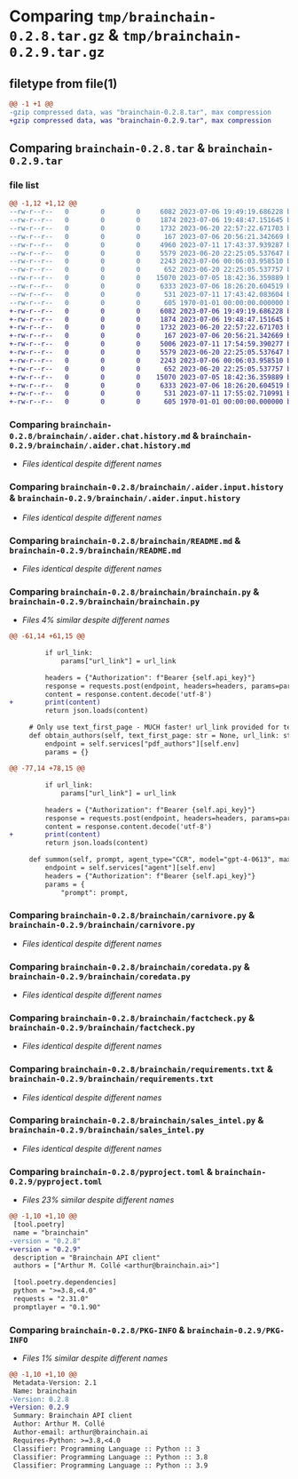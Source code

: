 # Comparing `tmp/brainchain-0.2.8.tar.gz` & `tmp/brainchain-0.2.9.tar.gz`

## filetype from file(1)

```diff
@@ -1 +1 @@
-gzip compressed data, was "brainchain-0.2.8.tar", max compression
+gzip compressed data, was "brainchain-0.2.9.tar", max compression
```

## Comparing `brainchain-0.2.8.tar` & `brainchain-0.2.9.tar`

### file list

```diff
@@ -1,12 +1,12 @@
--rw-r--r--   0        0        0     6082 2023-07-06 19:49:19.686228 brainchain-0.2.8/brainchain/.aider.chat.history.md
--rw-r--r--   0        0        0     1874 2023-07-06 19:48:47.151645 brainchain-0.2.8/brainchain/.aider.input.history
--rw-r--r--   0        0        0     1732 2023-06-20 22:57:22.671703 brainchain-0.2.8/brainchain/README.md
--rw-r--r--   0        0        0      167 2023-07-06 20:56:21.342669 brainchain-0.2.8/brainchain/__init__.py
--rw-r--r--   0        0        0     4960 2023-07-11 17:43:37.939287 brainchain-0.2.8/brainchain/brainchain.py
--rw-r--r--   0        0        0     5579 2023-06-20 22:25:05.537647 brainchain-0.2.8/brainchain/carnivore.py
--rw-r--r--   0        0        0     2243 2023-07-06 00:06:03.958510 brainchain-0.2.8/brainchain/coredata.py
--rw-r--r--   0        0        0      652 2023-06-20 22:25:05.537757 brainchain-0.2.8/brainchain/factcheck.py
--rw-r--r--   0        0        0    15070 2023-07-05 18:42:36.359889 brainchain-0.2.8/brainchain/requirements.txt
--rw-r--r--   0        0        0     6333 2023-07-06 18:26:20.604519 brainchain-0.2.8/brainchain/sales_intel.py
--rw-r--r--   0        0        0      531 2023-07-11 17:43:42.083604 brainchain-0.2.8/pyproject.toml
--rw-r--r--   0        0        0      605 1970-01-01 00:00:00.000000 brainchain-0.2.8/PKG-INFO
+-rw-r--r--   0        0        0     6082 2023-07-06 19:49:19.686228 brainchain-0.2.9/brainchain/.aider.chat.history.md
+-rw-r--r--   0        0        0     1874 2023-07-06 19:48:47.151645 brainchain-0.2.9/brainchain/.aider.input.history
+-rw-r--r--   0        0        0     1732 2023-06-20 22:57:22.671703 brainchain-0.2.9/brainchain/README.md
+-rw-r--r--   0        0        0      167 2023-07-06 20:56:21.342669 brainchain-0.2.9/brainchain/__init__.py
+-rw-r--r--   0        0        0     5006 2023-07-11 17:54:59.390277 brainchain-0.2.9/brainchain/brainchain.py
+-rw-r--r--   0        0        0     5579 2023-06-20 22:25:05.537647 brainchain-0.2.9/brainchain/carnivore.py
+-rw-r--r--   0        0        0     2243 2023-07-06 00:06:03.958510 brainchain-0.2.9/brainchain/coredata.py
+-rw-r--r--   0        0        0      652 2023-06-20 22:25:05.537757 brainchain-0.2.9/brainchain/factcheck.py
+-rw-r--r--   0        0        0    15070 2023-07-05 18:42:36.359889 brainchain-0.2.9/brainchain/requirements.txt
+-rw-r--r--   0        0        0     6333 2023-07-06 18:26:20.604519 brainchain-0.2.9/brainchain/sales_intel.py
+-rw-r--r--   0        0        0      531 2023-07-11 17:55:02.710991 brainchain-0.2.9/pyproject.toml
+-rw-r--r--   0        0        0      605 1970-01-01 00:00:00.000000 brainchain-0.2.9/PKG-INFO
```

### Comparing `brainchain-0.2.8/brainchain/.aider.chat.history.md` & `brainchain-0.2.9/brainchain/.aider.chat.history.md`

 * *Files identical despite different names*

### Comparing `brainchain-0.2.8/brainchain/.aider.input.history` & `brainchain-0.2.9/brainchain/.aider.input.history`

 * *Files identical despite different names*

### Comparing `brainchain-0.2.8/brainchain/README.md` & `brainchain-0.2.9/brainchain/README.md`

 * *Files identical despite different names*

### Comparing `brainchain-0.2.8/brainchain/brainchain.py` & `brainchain-0.2.9/brainchain/brainchain.py`

 * *Files 4% similar despite different names*

```diff
@@ -61,14 +61,15 @@
 
         if url_link:
             params["url_link"] = url_link
 
         headers = {"Authorization": f"Bearer {self.api_key}"}
         response = requests.post(endpoint, headers=headers, params=params)
         content = response.content.decode('utf-8')
+        print(content)
         return json.loads(content)
 
     # Only use text_first_page - MUCH faster! url_link provided for testing across link types
     def obtain_authors(self, text_first_page: str = None, url_link: str = None):
         endpoint = self.services["pdf_authors"][self.env]
         params = {}
 
@@ -77,14 +78,15 @@
 
         if url_link:
             params["url_link"] = url_link
 
         headers = {"Authorization": f"Bearer {self.api_key}"}
         response = requests.post(endpoint, headers=headers, params=params)
         content = response.content.decode('utf-8')
+        print(content)
         return json.loads(content)
 
     def summon(self, prompt, agent_type="CCR", model="gpt-4-0613", max_tokens=2048, temperature=0.18, top_p=0.15, top_k=0.0, presence_penalty=1.0, frequency_penalty=1.0):
         endpoint = self.services["agent"][self.env]
         headers = {"Authorization": f"Bearer {self.api_key}"}
         params = {
             "prompt": prompt,
```

### Comparing `brainchain-0.2.8/brainchain/carnivore.py` & `brainchain-0.2.9/brainchain/carnivore.py`

 * *Files identical despite different names*

### Comparing `brainchain-0.2.8/brainchain/coredata.py` & `brainchain-0.2.9/brainchain/coredata.py`

 * *Files identical despite different names*

### Comparing `brainchain-0.2.8/brainchain/factcheck.py` & `brainchain-0.2.9/brainchain/factcheck.py`

 * *Files identical despite different names*

### Comparing `brainchain-0.2.8/brainchain/requirements.txt` & `brainchain-0.2.9/brainchain/requirements.txt`

 * *Files identical despite different names*

### Comparing `brainchain-0.2.8/brainchain/sales_intel.py` & `brainchain-0.2.9/brainchain/sales_intel.py`

 * *Files identical despite different names*

### Comparing `brainchain-0.2.8/pyproject.toml` & `brainchain-0.2.9/pyproject.toml`

 * *Files 23% similar despite different names*

```diff
@@ -1,10 +1,10 @@
 [tool.poetry]
 name = "brainchain"
-version = "0.2.8"
+version = "0.2.9"
 description = "Brainchain API client"
 authors = ["Arthur M. Collé <arthur@brainchain.ai>"]
 
 [tool.poetry.dependencies]
 python = ">=3.8,<4.0"
 requests = "2.31.0"
 promptlayer = "0.1.90"
```

### Comparing `brainchain-0.2.8/PKG-INFO` & `brainchain-0.2.9/PKG-INFO`

 * *Files 1% similar despite different names*

```diff
@@ -1,10 +1,10 @@
 Metadata-Version: 2.1
 Name: brainchain
-Version: 0.2.8
+Version: 0.2.9
 Summary: Brainchain API client
 Author: Arthur M. Collé
 Author-email: arthur@brainchain.ai
 Requires-Python: >=3.8,<4.0
 Classifier: Programming Language :: Python :: 3
 Classifier: Programming Language :: Python :: 3.8
 Classifier: Programming Language :: Python :: 3.9
```

